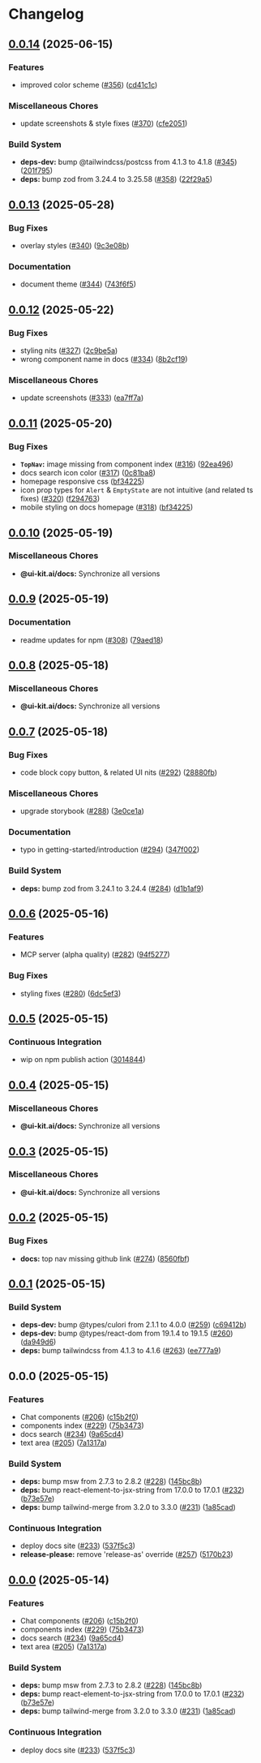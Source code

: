 # Changelog

## [0.0.14](https://github.com/alex-mcgovern/ui-kit.ai/compare/@ui-kit.ai/docs@v0.0.13...@ui-kit.ai/docs@v0.0.14) (2025-06-15)


### Features

* improved color scheme ([#356](https://github.com/alex-mcgovern/ui-kit.ai/issues/356)) ([cd41c1c](https://github.com/alex-mcgovern/ui-kit.ai/commit/cd41c1c473b8a7c2f5c75a83c5ca97ad650c56c4))


### Miscellaneous Chores

* update screenshots & style fixes ([#370](https://github.com/alex-mcgovern/ui-kit.ai/issues/370)) ([cfe2051](https://github.com/alex-mcgovern/ui-kit.ai/commit/cfe2051b0f3e964278ee9c6e505d8036ee07f1c5))


### Build System

* **deps-dev:** bump @tailwindcss/postcss from 4.1.3 to 4.1.8 ([#345](https://github.com/alex-mcgovern/ui-kit.ai/issues/345)) ([201f795](https://github.com/alex-mcgovern/ui-kit.ai/commit/201f795312642f8df8743967fd34c062edbbf9ee))
* **deps:** bump zod from 3.24.4 to 3.25.58 ([#358](https://github.com/alex-mcgovern/ui-kit.ai/issues/358)) ([22f29a5](https://github.com/alex-mcgovern/ui-kit.ai/commit/22f29a5445e39aed2e7027b8a0d780a5009a2d16))

## [0.0.13](https://github.com/alex-mcgovern/ui-kit.ai/compare/@ui-kit.ai/docs@v0.0.12...@ui-kit.ai/docs@v0.0.13) (2025-05-28)


### Bug Fixes

* overlay styles ([#340](https://github.com/alex-mcgovern/ui-kit.ai/issues/340)) ([9c3e08b](https://github.com/alex-mcgovern/ui-kit.ai/commit/9c3e08bfc5f5bb8d3d9f4caae764f69722f76c3f))


### Documentation

* document theme ([#344](https://github.com/alex-mcgovern/ui-kit.ai/issues/344)) ([743f6f5](https://github.com/alex-mcgovern/ui-kit.ai/commit/743f6f5346c5e77ebb70b3f6055d10d6b1ee270c))

## [0.0.12](https://github.com/alex-mcgovern/ui-kit.ai/compare/@ui-kit.ai/docs@v0.0.11...@ui-kit.ai/docs@v0.0.12) (2025-05-22)


### Bug Fixes

* styling nits ([#327](https://github.com/alex-mcgovern/ui-kit.ai/issues/327)) ([2c9be5a](https://github.com/alex-mcgovern/ui-kit.ai/commit/2c9be5a70d8ffc321a8ea9f7a108d8f2bd829b6b))
* wrong component name in docs ([#334](https://github.com/alex-mcgovern/ui-kit.ai/issues/334)) ([8b2cf19](https://github.com/alex-mcgovern/ui-kit.ai/commit/8b2cf19b48837510f008255c19133da0126c8f1b))


### Miscellaneous Chores

* update screenshots ([#333](https://github.com/alex-mcgovern/ui-kit.ai/issues/333)) ([ea7ff7a](https://github.com/alex-mcgovern/ui-kit.ai/commit/ea7ff7aa1bae80e48a3e00bf09347358e5f9252c))

## [0.0.11](https://github.com/alex-mcgovern/ui-kit.ai/compare/@ui-kit.ai/docs@v0.0.10...@ui-kit.ai/docs@v0.0.11) (2025-05-20)


### Bug Fixes

* **`TopNav`:** image missing from component index ([#316](https://github.com/alex-mcgovern/ui-kit.ai/issues/316)) ([92ea496](https://github.com/alex-mcgovern/ui-kit.ai/commit/92ea496da2fccdcebe103a71622545f6f8d8c20d))
* docs search icon color ([#317](https://github.com/alex-mcgovern/ui-kit.ai/issues/317)) ([0c81ba8](https://github.com/alex-mcgovern/ui-kit.ai/commit/0c81ba8ad941eaf5d3d694d7545a8213fbd8a7e3))
* homepage responsive css ([bf34225](https://github.com/alex-mcgovern/ui-kit.ai/commit/bf342250e50c92a6c6d56f78fcdfb5949078a2f6))
* icon prop types for `Alert` & `EmptyState`  are not intuitive (and related ts fixes) ([#320](https://github.com/alex-mcgovern/ui-kit.ai/issues/320)) ([f294763](https://github.com/alex-mcgovern/ui-kit.ai/commit/f294763aa5da23d824cb040ebda1ffffbda0ecae))
* mobile styling on docs homepage ([#318](https://github.com/alex-mcgovern/ui-kit.ai/issues/318)) ([bf34225](https://github.com/alex-mcgovern/ui-kit.ai/commit/bf342250e50c92a6c6d56f78fcdfb5949078a2f6))

## [0.0.10](https://github.com/alex-mcgovern/ui-kit.ai/compare/@ui-kit.ai/docs@v0.0.9...@ui-kit.ai/docs@v0.0.10) (2025-05-19)


### Miscellaneous Chores

* **@ui-kit.ai/docs:** Synchronize all versions

## [0.0.9](https://github.com/alex-mcgovern/ui-kit.ai/compare/@ui-kit.ai/docs@v0.0.8...@ui-kit.ai/docs@v0.0.9) (2025-05-19)


### Documentation

* readme updates for npm ([#308](https://github.com/alex-mcgovern/ui-kit.ai/issues/308)) ([79aed18](https://github.com/alex-mcgovern/ui-kit.ai/commit/79aed186b2eb89e483da5f147c0db9596a349949))

## [0.0.8](https://github.com/alex-mcgovern/ui-kit.ai/compare/@ui-kit.ai/docs@v0.0.7...@ui-kit.ai/docs@v0.0.8) (2025-05-18)


### Miscellaneous Chores

* **@ui-kit.ai/docs:** Synchronize all versions

## [0.0.7](https://github.com/alex-mcgovern/ui-kit.ai/compare/@ui-kit.ai/docs@v0.0.6...@ui-kit.ai/docs@v0.0.7) (2025-05-18)


### Bug Fixes

* code block copy button, & related UI nits ([#292](https://github.com/alex-mcgovern/ui-kit.ai/issues/292)) ([28880fb](https://github.com/alex-mcgovern/ui-kit.ai/commit/28880fb72452dcf60235b087d1e581e72c2afed9))


### Miscellaneous Chores

* upgrade storybook ([#288](https://github.com/alex-mcgovern/ui-kit.ai/issues/288)) ([3e0ce1a](https://github.com/alex-mcgovern/ui-kit.ai/commit/3e0ce1a6d07df3be037d7653df5955257b8d3b5d))


### Documentation

* typo in getting-started/introduction ([#294](https://github.com/alex-mcgovern/ui-kit.ai/issues/294)) ([347f002](https://github.com/alex-mcgovern/ui-kit.ai/commit/347f002d975645737e3a34f0afb692c6bbb1701c))


### Build System

* **deps:** bump zod from 3.24.1 to 3.24.4 ([#284](https://github.com/alex-mcgovern/ui-kit.ai/issues/284)) ([d1b1af9](https://github.com/alex-mcgovern/ui-kit.ai/commit/d1b1af9c52ed153e939d6531c5c43e9594dbb73d))

## [0.0.6](https://github.com/alex-mcgovern/ui-kit.ai/compare/@ui-kit.ai/docs@v0.0.5...@ui-kit.ai/docs@v0.0.6) (2025-05-16)


### Features

* MCP server (alpha quality) ([#282](https://github.com/alex-mcgovern/ui-kit.ai/issues/282)) ([94f5277](https://github.com/alex-mcgovern/ui-kit.ai/commit/94f527783562e26f8a0b6c2e502ea6755c104fc6))


### Bug Fixes

* styling fixes ([#280](https://github.com/alex-mcgovern/ui-kit.ai/issues/280)) ([6dc5ef3](https://github.com/alex-mcgovern/ui-kit.ai/commit/6dc5ef3a733a9a40e559d91626e285c43ee2c13c))

## [0.0.5](https://github.com/alex-mcgovern/ui-kit.ai/compare/@ui-kit.ai/docs@v0.0.4...@ui-kit.ai/docs@v0.0.5) (2025-05-15)


### Continuous Integration

* wip on npm publish action ([3014844](https://github.com/alex-mcgovern/ui-kit.ai/commit/301484489287eb14713b16a28fba686e5c5040eb))

## [0.0.4](https://github.com/alex-mcgovern/ui-kit.ai/compare/@ui-kit.ai/docs@v0.0.3...@ui-kit.ai/docs@v0.0.4) (2025-05-15)


### Miscellaneous Chores

* **@ui-kit.ai/docs:** Synchronize all versions

## [0.0.3](https://github.com/alex-mcgovern/ui-kit.ai/compare/@ui-kit.ai/docs@v0.0.2...@ui-kit.ai/docs@v0.0.3) (2025-05-15)


### Miscellaneous Chores

* **@ui-kit.ai/docs:** Synchronize all versions

## [0.0.2](https://github.com/alex-mcgovern/ui-kit.ai/compare/@ui-kit.ai/docs@v0.0.1...@ui-kit.ai/docs@v0.0.2) (2025-05-15)


### Bug Fixes

* **docs:** top nav missing github link ([#274](https://github.com/alex-mcgovern/ui-kit.ai/issues/274)) ([8560fbf](https://github.com/alex-mcgovern/ui-kit.ai/commit/8560fbfb2afa3d92629e5fd94d8933ae74958bf2))

## [0.0.1](https://github.com/alex-mcgovern/ui-kit.ai/compare/@ui-kit.ai/docs@v0.0.0...@ui-kit.ai/docs@v0.0.1) (2025-05-15)


### Build System

* **deps-dev:** bump @types/culori from 2.1.1 to 4.0.0 ([#259](https://github.com/alex-mcgovern/ui-kit.ai/issues/259)) ([c69412b](https://github.com/alex-mcgovern/ui-kit.ai/commit/c69412b2a1816e863886b5248bddd7ce7bed2f01))
* **deps-dev:** bump @types/react-dom from 19.1.4 to 19.1.5 ([#260](https://github.com/alex-mcgovern/ui-kit.ai/issues/260)) ([da949d6](https://github.com/alex-mcgovern/ui-kit.ai/commit/da949d6de645abd5d5c37b14cb3d620c8f6de896))
* **deps:** bump tailwindcss from 4.1.3 to 4.1.6 ([#263](https://github.com/alex-mcgovern/ui-kit.ai/issues/263)) ([ee777a9](https://github.com/alex-mcgovern/ui-kit.ai/commit/ee777a9a596d03f1aa35f13ba737bd6e1fbb97d7))

## 0.0.0 (2025-05-15)


### Features

* Chat components ([#206](https://github.com/alex-mcgovern/ui-kit.ai/issues/206)) ([c15b2f0](https://github.com/alex-mcgovern/ui-kit.ai/commit/c15b2f0df4dbd0c4123a08504704804689511259))
* components index ([#229](https://github.com/alex-mcgovern/ui-kit.ai/issues/229)) ([75b3473](https://github.com/alex-mcgovern/ui-kit.ai/commit/75b3473f3639dffc0901eeb0735492abeb293161))
* docs search ([#234](https://github.com/alex-mcgovern/ui-kit.ai/issues/234)) ([9a65cd4](https://github.com/alex-mcgovern/ui-kit.ai/commit/9a65cd4b3a05787cb7c9da77baa2617aed25b89c))
* text area ([#205](https://github.com/alex-mcgovern/ui-kit.ai/issues/205)) ([7a1317a](https://github.com/alex-mcgovern/ui-kit.ai/commit/7a1317a9b9a7b997e97ab59c60c16f78bedf9724))


### Build System

* **deps:** bump msw from 2.7.3 to 2.8.2 ([#228](https://github.com/alex-mcgovern/ui-kit.ai/issues/228)) ([145bc8b](https://github.com/alex-mcgovern/ui-kit.ai/commit/145bc8bcc06455dbb303abfa51e2b9a6ba5c2c34))
* **deps:** bump react-element-to-jsx-string from 17.0.0 to 17.0.1 ([#232](https://github.com/alex-mcgovern/ui-kit.ai/issues/232)) ([b73e57e](https://github.com/alex-mcgovern/ui-kit.ai/commit/b73e57e9984acd62ede4c13b69c51552f5e87155))
* **deps:** bump tailwind-merge from 3.2.0 to 3.3.0 ([#231](https://github.com/alex-mcgovern/ui-kit.ai/issues/231)) ([1a85cad](https://github.com/alex-mcgovern/ui-kit.ai/commit/1a85cadcf0e3e31b52ac627b18b97b0d07019f86))


### Continuous Integration

* deploy docs site ([#233](https://github.com/alex-mcgovern/ui-kit.ai/issues/233)) ([537f5c3](https://github.com/alex-mcgovern/ui-kit.ai/commit/537f5c32070c98826f1e99127863200d58f9eccd))
* **release-please:** remove 'release-as' override ([#257](https://github.com/alex-mcgovern/ui-kit.ai/issues/257)) ([5170b23](https://github.com/alex-mcgovern/ui-kit.ai/commit/5170b236357566805253a8cfa35c5d57995e49a7))

## [0.0.0](https://github.com/alex-mcgovern/ui-kit.ai/compare/@ui-kit.ai/docs-v0.0.0-alpha.3...@ui-kit.ai/docs@v0.0.0) (2025-05-14)


### Features

* Chat components ([#206](https://github.com/alex-mcgovern/ui-kit.ai/issues/206)) ([c15b2f0](https://github.com/alex-mcgovern/ui-kit.ai/commit/c15b2f0df4dbd0c4123a08504704804689511259))
* components index ([#229](https://github.com/alex-mcgovern/ui-kit.ai/issues/229)) ([75b3473](https://github.com/alex-mcgovern/ui-kit.ai/commit/75b3473f3639dffc0901eeb0735492abeb293161))
* docs search ([#234](https://github.com/alex-mcgovern/ui-kit.ai/issues/234)) ([9a65cd4](https://github.com/alex-mcgovern/ui-kit.ai/commit/9a65cd4b3a05787cb7c9da77baa2617aed25b89c))
* text area ([#205](https://github.com/alex-mcgovern/ui-kit.ai/issues/205)) ([7a1317a](https://github.com/alex-mcgovern/ui-kit.ai/commit/7a1317a9b9a7b997e97ab59c60c16f78bedf9724))


### Build System

* **deps:** bump msw from 2.7.3 to 2.8.2 ([#228](https://github.com/alex-mcgovern/ui-kit.ai/issues/228)) ([145bc8b](https://github.com/alex-mcgovern/ui-kit.ai/commit/145bc8bcc06455dbb303abfa51e2b9a6ba5c2c34))
* **deps:** bump react-element-to-jsx-string from 17.0.0 to 17.0.1 ([#232](https://github.com/alex-mcgovern/ui-kit.ai/issues/232)) ([b73e57e](https://github.com/alex-mcgovern/ui-kit.ai/commit/b73e57e9984acd62ede4c13b69c51552f5e87155))
* **deps:** bump tailwind-merge from 3.2.0 to 3.3.0 ([#231](https://github.com/alex-mcgovern/ui-kit.ai/issues/231)) ([1a85cad](https://github.com/alex-mcgovern/ui-kit.ai/commit/1a85cadcf0e3e31b52ac627b18b97b0d07019f86))


### Continuous Integration

* deploy docs site ([#233](https://github.com/alex-mcgovern/ui-kit.ai/issues/233)) ([537f5c3](https://github.com/alex-mcgovern/ui-kit.ai/commit/537f5c32070c98826f1e99127863200d58f9eccd))
